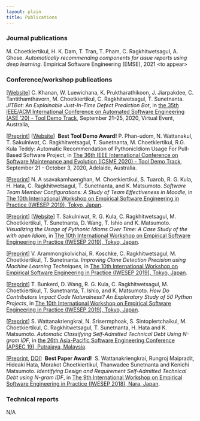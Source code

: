 ```yaml
---
layout: plain
title: Publications
---
```


### Journal publications

M. Choetkiertikul, H. K. Dam, T. Tran, T. Pham, C. Ragkhitwetsagul, A. Ghose.
*Automatically recommending components for issue reports using deep learning*. 
Empirical Software Engineering (EMSE), 2021 &lt;to appear&gt;

### Conference/workshop publications

\[[Website](https://jitbot-tool.github.io)\]&nbsp;C. Khanan, W. Luewichana, K. Pruktharathikoon, J. Jiarpakdee, C. Tantithamthavorn, M. Choetkiertikul, C. Ragkhitwetsagul, T. Sunetnanta. *JITBot: An Explainable Just-In-Time Defect Prediction Bot*, in [the 35th IEEE/ACM International Conference on Automated Software Engineering (ASE ’20) - Tool Demo Track](https://conf.researchr.org/home/ase-2020), September 21–25, 2020, Virtual Event, Australia, 

\[[Preprint](files/icsme2020_teddy.pdf)\]&nbsp;\[[Website](https://muict-seru.github.io/icsme20-teddy-tooldemo/)\]&nbsp;<i class="fa fa-certificate" aria-hidden="true"></i>&nbsp;**Best Tool Demo Award!**&nbsp;<i class="fa fa-certificate" aria-hidden="true"></i>P. Phan-udom, N. Wattanakul, T. Sakulniwat, C. Ragkhitwetsagul, T. Sunetnanta, M. Choetkiertikul, R.G. Kula Teddy: Automatic Recommendation of PythonicIdiom Usage For Pull-Based Software Project, in [The 36th IEEE International Conference on Software Maintenance and Evolution (ICSME 2020) - Tool Demo Track](https://icsme2020.github.io/), September 21 - October 3, 2020, Adelaide, Australia.

\[[Preprint](files/iwesep19_Noppadol.pdf)\]&nbsp;N. A
ssavakamhaenghan, M. Choetkiertikul, S. Tuarob, R. G. Kula, H. Hata, C. Ragkhitwetsagul, T. Sunetnanta, and K. Matsumoto. *Software Team Member Configurations: A Study of Team Effectiveness in Moodle*, in [The 10th International Workshop on Empirical Software Engineering in Practice (IWESEP 2019), Tokyo, Japan](https://iwesep2019.github.io).

\[[Preprint](files/iwesep19_Tattiya.pdf)\]&nbsp;\[[Website](https://muict-seru.github.io/iwesep19-idioms/)\]&nbsp;T. Sakulniwat, R. G. Kula, C. Ragkhitwetsagul, M. Choetkiertikul, T. Sunetnanta, D. Wang, T. Ishio and K. Matsumoto. *Visualizing the Usage of Pythonic Idioms Over Time: A Case Study of the with open Idiom*, in [The 10th International Workshop on Empirical Software Engineering in Practice (IWESEP 2019), Tokyo, Japan](https://iwesep2019.github.io).

\[[Preprint](files/iwesep19_Vara.pdf)\]&nbsp;V. Arammongkolvichai, R. Koschke, C. Ragkhitwetsagul, M. Choetkiertikul, T. Sunetnanta. *Improving Clone Detection Precision using Machine Learning Techniques*, in [The 10th International Workshop on Empirical Software Engineering in Practice (IWESEP 2019), Tokyo, Japan](https://iwesep2019.github.io).

\[[Preprint](files/iwesep19_Thanadon.pdf)\]&nbsp;T. Bunkerd, D. Wang, R. G. Kula, C. Ragkhitwetsagul, M. Choetkiertikul, T. Sunetnanta, T. Ishio, and K. Matsumoto. *How Do Contributors Impact Code Naturalness? An Exploratory Study of 50 Python Projects*, in [The 10th International Workshop on Empirical Software Engineering in Practice (IWESEP 2019), Tokyo, Japan](https://iwesep2019.github.io).

\[[Preprint](files/apsec19_Supatsara.pdf)\]&nbsp;S. Wattanakriengkrai, N. Srisermphoak, S. Sintoplertchaikul, M. Choetkiertikul, C. Ragkhitwetsagul, T. Sunetnanta, H. Hata and K. Matsumoto. *Automatic Classifying Self-Admitted Technical Debt Using N-gram IDF*, in [the 26th Asia-Pacific Software Engineering Conference (APSEC 19), Putrajaya, Malaysia](https://seminar.utmspace.edu.my/apsec2019/).

\[[Preprint](files/technical_debt_classification.pdf), [DOI](https://ieeexplore.ieee.org/document/8661216)\]&nbsp;<i class="fa fa-certificate" aria-hidden="true"></i>&nbsp;**Best Paper Award!**&nbsp;<i class="fa fa-certificate" aria-hidden="true"></i>&nbsp;S. Wattanakriengkrai, Rungroj Maipradit, Hideaki Hata, Morakot Choetkiertikul, Thanwadee Sunetnanta and Kenichi Matsumoto. *Identifying Design and Requirement Self-Admitted Technical Debt using N-gram IDF*, in [The 9th International Workshop on Empirical Software Engineering in Practice (IWESEP 2018), Nara, Japan](https://iwesep2018.github.io).

### Technical reports

N/A
